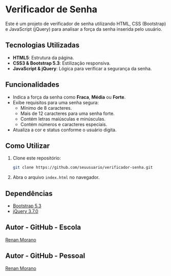 # Verificador de Senha

Este é um projeto de verificador de senha utilizando HTML, CSS (Bootstrap) e JavaScript (jQuery) para analisar a força da senha inserida pelo usuário.

## Tecnologias Utilizadas
- **HTML5**: Estrutura da página.
- **CSS3 & Bootstrap 5.3**: Estilização responsiva.
- **JavaScript & jQuery**: Lógica para verificar a segurança da senha.

## Funcionalidades
- Indica a força da senha como **Fraca**, **Média** ou **Forte**.
- Exibe requisitos para uma senha segura:
  - Mínimo de 8 caracteres.
  - Mais de 12 caracteres para uma senha forte.
  - Contém letras maiúsculas e minúsculas.
  - Contém números e caracteres especiais.
- Atualiza a cor e status conforme o usuário digita.

## Como Utilizar
1. Clone este repositório:
   ```bash
   git clone https://github.com/seuusuario/verificador-senha.git
   ```
2. Abra o arquivo `index.html` no navegador.

## Dependências
- [Bootstrap 5.3](https://cdn.jsdelivr.net/npm/bootstrap@5.3.0/dist/css/bootstrap.min.css)
- [jQuery 3.7.0](https://code.jquery.com/jquery-3.7.0.min.js)

## Autor - GitHub - Escola
[Renan Morano](https://github.com/CBJR69)

## Autor - GitHub - Pessoal
[Renan Morano](https://github.com/rean99)